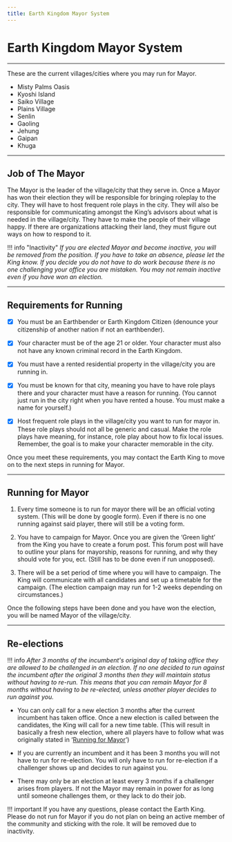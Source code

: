 ```yaml
---
title: Earth Kingdom Mayor System
---
```


# Earth Kingdom Mayor System
* * *

These are the current villages/cities where you may run for Mayor.

- Misty Palms Oasis
- Kyoshi Island
- Saiko Village
- Plains Village
- Senlin
- Gaoling
- Jehung
- Gaipan
- Khuga
* * *

## Job of The Mayor

The Mayor is the leader of the village/city that they serve in. Once a Mayor has won their election they will be responsible for bringing roleplay to the city. They will have to host frequent role plays in the city. They will also be responsible for communicating amongst the King’s advisors about what is needed in the village/city. They have to make the people of their village happy. If there are organizations attacking their land, they must figure out ways on how to respond to it.

!!! info "Inactivity"
    *If you are elected Mayor and become inactive, you will be removed from the position. If you have to take an absence, please let the King know. If you decide you do not have to do work because there is no one challenging your office you are mistaken. You may not remain inactive even if you have won an election.*
* * *

## Requirements for Running

- [x] You must be an Earthbender or Earth Kingdom Citizen (denounce your citizenship of another nation if not an earthbender).

- [x] Your character must be of the age 21 or older. Your character must also not have any known criminal record in the Earth Kingdom.

- [x] You must have a rented residential property in the village/city you are running in.

- [x] You must be known for that city, meaning you have to have role plays there and your character must have a reason for running. (You cannot just run in the city right when you have rented a house. You must make a name for yourself.)

- [x] Host frequent role plays in the village/city you want to run for mayor in. These role plays should not all be generic and casual. Make the role plays have meaning, for instance, role play about how to fix local issues. Remember, the goal is to make your character memorable in the city.

Once you meet these requirements, you may contact the Earth King to move on to the next steps in running for Mayor.
* * *

## Running for Mayor

1. Every time someone is to run for mayor there will be an official voting system. (This will be done by google form). Even if there is no one running against said player, there will still be a voting form.

2. You have to campaign for Mayor. Once you are given the ‘Green light’ from the King you have to create a forum post. This forum post will have to outline your plans for mayorship, reasons for running, and why they should vote for you, ect. (Still has to be done even if run unopposed). 

3. There will be a set period of time where you will have to campaign. The King will communicate with all candidates and set up a timetable for the campaign. (The election campaign may run for 1-2 weeks depending on circumstances.)

Once the following steps have been done and you have won the election, you will be named Mayor of the village/city.
* * *

## Re-elections

!!! info
    *After 3 months of the incumbent's original day of taking office they are allowed to be challenged in an election. If no one decided to run against the incumbent after the original 3 months then they will maintain status without having to re-run. This means that you can remain Mayor for 8 months without having to be re-elected, unless another player decides to run against you.*

- You can only call for a new election 3 months after the current incumbent has taken office. Once a new election is called between the candidates, the King will call for a new time table. (This will result in basically a fresh new election, where all players have to follow what was originally stated in ‘[Running for Mayor](#running-for-mayor)’)

- If you are currently an incumbent and it has been 3 months you will not have to run for re-election. You will only have to run for re-election if a challenger shows up and decides to run against you. 

- There may only be an election at least every 3 months if a challenger arises from players. If not the Mayor may remain in power for as long until someone challenges them, or they lack to do their job. 

!!! important
    If you have any questions, please contact the Earth King. Please do not run for Mayor if you do not plan on being an active member of the community and sticking with the role. It will be removed due to inactivity.
